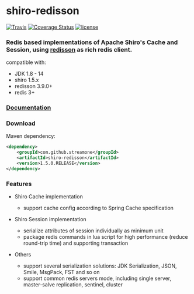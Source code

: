 # shiro-redisson

[![Travis](https://img.shields.io/travis/streamone/shiro-redisson.svg)](https://travis-ci.org/streamone/shiro-redisson)
[![Coverage Status](https://coveralls.io/repos/github/streamone/shiro-redisson/badge.svg?branch=master)](https://coveralls.io/github/streamone/shiro-redisson?branch=master)
[![license](https://img.shields.io/badge/license-MIT%20License-blue.svg)](https://github.com/streamone/shiro-redisson/blob/master/LICENSE)

### Redis based implementations of Apache Shiro's Cache and Session, using [redisson](https://github.com/redisson/redisson) as rich redis client.

compatible with:
* JDK 1.8 - 14
* shiro 1.5.x
* redisson 3.9.0+
* redis 3+

### [Documentation](https://github.com/streamone/shiro-redisson/wiki)

### Download
Maven dependency:
```xml
<dependency>
    <groupId>com.github.streamone</groupId>
    <artifactId>shiro-redisson</artifactId>
    <version>1.5.0.RELEASE</version>
</dependency>
```

### Features
* Shiro Cache implementation
  * support cache config according to Spring Cache specification

* Shiro Session implementation
  * serialize attributes of session individually as minimum unit
  * package redis commands in lua script for high performance (reduce round-trip time)  and supporting transaction

* Others
  * support several serialization solutions: JDK Serialization, JSON, Smile, MsgPack, FST and so on
  * support common redis servers mode,  including single server, master-salve replication, sentinel, cluster  